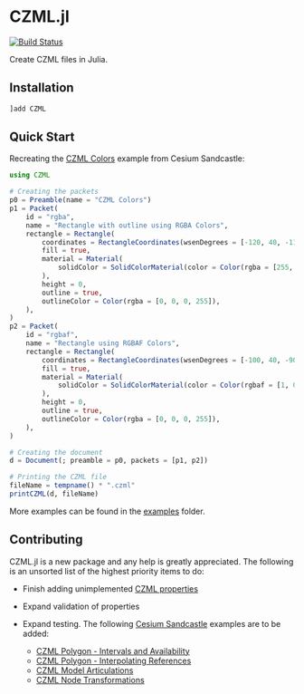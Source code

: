 # CZML.jl

[![Build Status](https://github.com/Stoops-ML/CZML.jl/actions/workflows/CI.yml/badge.svg?branch=main)](https://github.com/Stoops-ML/CZML.jl/actions/workflows/CI.yml?query=branch%3Amain)

Create CZML files in Julia.

## Installation

```Julia
]add CZML
```

## Quick Start

Recreating the [CZML Colors](https=/sandcastle.cesium.com/?src=CZML%20Colors.html&label=CZML) example from Cesium Sandcastle:

```Julia
using CZML

# Creating the packets
p0 = Preamble(name = "CZML Colors")
p1 = Packet(
    id = "rgba",
    name = "Rectangle with outline using RGBA Colors",
    rectangle = Rectangle(
        coordinates = RectangleCoordinates(wsenDegrees = [-120, 40, -110, 50]),
        fill = true,
        material = Material(
            solidColor = SolidColorMaterial(color = Color(rgba = [255, 0, 0, 100])),
        ),
        height = 0,
        outline = true,
        outlineColor = Color(rgba = [0, 0, 0, 255]),
    ),
)
p2 = Packet(
    id = "rgbaf",
    name = "Rectangle using RGBAF Colors",
    rectangle = Rectangle(
        coordinates = RectangleCoordinates(wsenDegrees = [-100, 40, -90, 50]),
        fill = true,
        material = Material(
            solidColor = SolidColorMaterial(color = Color(rgbaf = [1, 0, 0, 0.39])),
        ),
        height = 0,
        outline = true,
        outlineColor = Color(rgba = [0, 0, 0, 255]),
    ),
)

# Creating the document
d = Document(; preamble = p0, packets = [p1, p2])

# Printing the CZML file
fileName = tempname() * ".czml"
printCZML(d, fileName)
```

More examples can be found in the [examples](examples/) folder.

## Contributing

CZML.jl is a new package and any help is greatly appreciated. The following is an unsorted list of the highest priority items to do:

  - Finish adding unimplemented [CZML properties](https://github.com/AnalyticalGraphicsInc/czml-writer/wiki/)

  - Expand validation of properties
  - Expand testing. The following [Cesium Sandcastle](https://sandcastle.cesium.com/) examples are to be added:
    
      + [CZML Polygon - Intervals and Availability](https://sandcastle.cesium.com/?src=CZML%20Polygon%20-%20Intervals%2C%20Availability.html&label=CZML)
      + [CZML Polygon - Interpolating References](https://sandcastle.cesium.com/?src=CZML%20Polygon%20-%20Interpolating%20References.html&label=CZML)
      + [CZML Model Articulations](https://sandcastle.cesium.com/?src=CZML%20Model%20Articulations.html&label=CZML)
      + [CZML Node Transformations](https://sandcastle.cesium.com/?src=CZML%20Model%20-%20Node%20Transformations.html&label=CZML)

